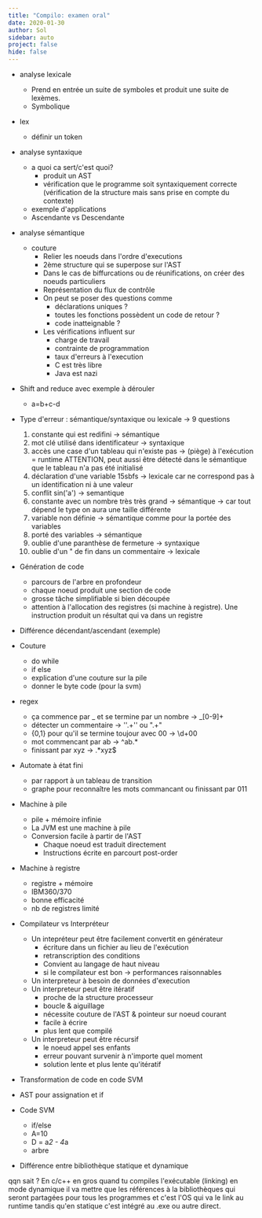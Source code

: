 ```yaml
---
title: "Compilo: examen oral"
date: 2020-01-30
author: Sol
sidebar: auto
project: false
hide: false
---
```


* analyse lexicale
    * Prend en entrée un suite de symboles et produit une suite de lexèmes.
    * Symbolique
* lex
    * définir un token
* analyse syntaxique
    * a quoi ca sert/c'est quoi?
        * produit un AST
        * vérification que le programme soit syntaxiquement correcte (vérification de la structure mais sans prise en compte du contexte)
    * exemple d'applications
    * Ascendante vs Descendante
* analyse sémantique
    * couture
        * Relier les noeuds dans l'ordre d'executions
        * 2ème structure qui se superpose sur l'AST
        * Dans le cas de biffurcations ou de réunifications, on créer des noeuds particuliers
        * Représentation du flux de contrôle
        * On peut se poser des questions comme
            * déclarations uniques ?
            * toutes les fonctions possèdent un code de retour ?
            * code inatteignable ?
        * Les vérifications influent sur
            * charge de travail
            * contrainte de programmation
            * taux d'erreurs à l'execution
            * C est très libre
            * Java est nazi
* Shift and reduce avec exemple à dérouler
    * a=b+c-d
* Type d'erreur : sémantique/syntaxique ou lexicale -> 9 questions
    1. constante qui est redifini -> sémantique
    2. mot clé utilisé dans identificateur -> syntaxique
    3. accès une case d'un tableau qui n'existe pas -> (piège) à l'exécution = runtime ATTENTION, peut aussi être détecté dans le sémantique que le tableau n'a pas été initialisé
    4. déclaration d'une variable 15sbfs -> lexicale car ne correspond pas à un identification ni à une valeur
    5. conflit sin('a') -> semantique
    6. constante avec un nombre très très grand -> sémantique -> car tout dépend le type on aura une taille différente
    7. variable non définie -> sémantique comme pour la portée des variables
    8. porté des variables -> sémantique
    9. oublie d'une paranthèse de fermeture -> syntaxique
    10. oublie d'un " de fin dans un commentaire -> lexicale

* Génération de code
    * parcours de l'arbre en profondeur
    * chaque noeud produit une section de code
    * grosse tâche simplifiable si bien découpée
    * attention à l'allocation des registres (si machine à registre). Une instruction produit un résultat qui va dans un registre

* Différence décendant/ascendant (exemple)



* Couture
    * do while
    * if else
    * explication d'une couture sur la pile
    * donner le byte code (pour la svm)

* regex
    * ça commence par _ et se termine par un nombre -> _[0-9]+
    * détecter un commentaire -> \'\'.+\'\' ou \".+\"
    * {0,1} pour qu'il se termine toujour avec 00 -> \d+00
    * mot commencant par ab -> ^ab.*
    * finissant par xyz -> .*xyz$

* Automate à état fini
    * par rapport à un tableau de transition
    * graphe pour reconnaître les mots commancant ou finissant par 011

* Machine à pile
    * pile + mémoire infinie
    * La JVM est une machine à pile
    * Conversion facile à partir de l'AST
        * Chaque noeud est traduit directement
        * Instructions écrite en parcourt post-order

* Machine à registre
    * registre + mémoire
    * IBM360/370
    * bonne efficacité
    * nb de registres limité

* Compilateur vs Interpréteur
    * Un intepréteur peut être facilement convertit en générateur
        * écriture dans un fichier au lieu de l'exécution
        * retranscription des conditions
        * Convient au langage de haut niveau
        * si le compilateur est bon -> performances raisonnables
    * Un interpreteur à besoin de données d'execution
    * Un interpreteur peut être itératif
        * proche de la structure processeur
        * boucle & aiguillage
        * nécessite couture de l'AST & pointeur sur noeud courant
        * facile à écrire
        * plus lent que compilé
    * Un interpreteur peut être récursif
        * le noeud appel ses enfants
        * erreur pouvant survenir à n'importe quel moment
        * solution lente et plus lente qu'itératif

* Transformation de code en code SVM
* AST pour assignation et if
* Code SVM
    * if/else
    * A=10
    * D = a*2 - 4*a
    * arbre

* Différence entre bibliothèque statique et dynamique

qqn sait ?
En c/c++ en gros quand tu compiles l'exécutable (linking) en mode dynamique il va mettre que les références à la bibliothèques qui seront partagées pour tous les programmes et c'est l'OS qui va le link au runtime tandis qu'en statique c'est intégré au .exe ou autre direct.